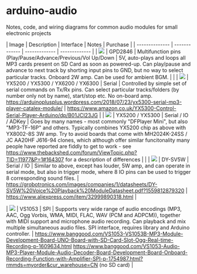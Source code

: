 # arduino-audio
Notes, code, and wiring diagrams for common audio modules for small electronic projects


| Image | Description | Interface | Notes  | Purchase |
| -------------- | ------------- | ------------- | ------------- |
| ![](https://sc04.alicdn.com/kf/HTB1ef5LKpXXXXXsXVXXq6xXFXXXs.jpg) | GPD2846 | Multifunction pins (Play/Pause/Advance/Previous/Vol Up/Down | 5V, auto-plays and loops all MP3 cards present on SD Card as soon as powered-up. Can play/pause and advance to next track by shorting input pins to GND, but no way to select particular tracks. Onboard 2W amp. Can be used for ambient BGM.  |  |
| ![](https://images-na.ssl-images-amazon.com/images/I/612z-HkJB4L._AC_SL1000_.jpg) | YX5200 / YX5300 / YX6200 / YX6300 | Serial | Controlled by simple set of serial commands on Tx/Rx pins. Can select particular tracks/folders (by number only not by name), start/stop etc. No on-board amp. https://arduinoplusplus.wordpress.com/2018/07/23/yx5300-serial-mp3-player-catalex-module/ | https://www.amazon.co.uk/YX5300-Control-Serial-Player-Arduino/dp/B01JCI23JG |
| ![](https://dfimg.dfrobot.com/data/DFR0299/20140710/_DSC0328.jpg?imageView2/1/w/564/h/376) | YX5200 / YX5300  | Serial / IO / ADKey | Goes by many names - most commonly "DFPlayer Mini", but also "MP3-TF-16P" and others. Typically combines YX5200 chip as above with YX8002-8S 3W amp. Try to avoid boards that come with MH2024K-24SS / JC AA20HF J616-94 clones, which although offer similar funcitonality many people have reported are fiddly to get to work - see https://www.thebackshed.com/forum/ViewTopic.php?TID=11977&P=1#164307 for a description of differences |  |
| ![](https://ae01.alicdn.com/kf/H7a4641c43db8424e82b8b128d81c65e8t/For-Arduino-MP3-Voice-Playback-Module-Music-Player-UART-I-O-Trigger-Amplifier-Class-D-5W.jpg_Q90.jpg) | DY-SV5W | Serial / IO | Similar to above, except has louder, 5W amp, and can operate in serial mode, but also in trigger mode, where 8 IO pins can be used to trigger 8 corresponding sound files. | https://grobotronics.com/images/companies/1/datasheets/DY-SV5W%20Voice%20Playback%20ModuleDatasheet.pdf?1559812879320 | https://www.aliexpress.com/item/32999890318.html |



| ![](https://imgaz1.staticbg.com/thumb/large/oaupload/banggood/images/76/B2/95d112c6-fbc6-40f6-a313-3bfc68423d2f.jpg) | VS1053 | SPI | Supports very wide range of audio encodings (MP3, AAC, Ogg Vorbis, WMA, MIDI, FLAC, WAV (PCM and ADPCM)), together with MIDI support and microphone audio recording. Can playback and mix multiple simultaneous audio files. SPI interface, requires library and Arduino controller. | https://www.banggood.com/VS1053-VS1053B-MP3-Module-Development-Board-UNO-Board-with-SD-Card-Slot-Ogg-Real-time-Recording-p-1609634.html    https://www.banggood.com/VS1053-Audio-MP3-Player-Module-Audio-Decoder-Board-Development-Board-Onboard-Recording-Function-with-Amplifier-SPI-p-1754987.html?rmmds=myorder&cur_warehouse=CN  (no SD card)  |
